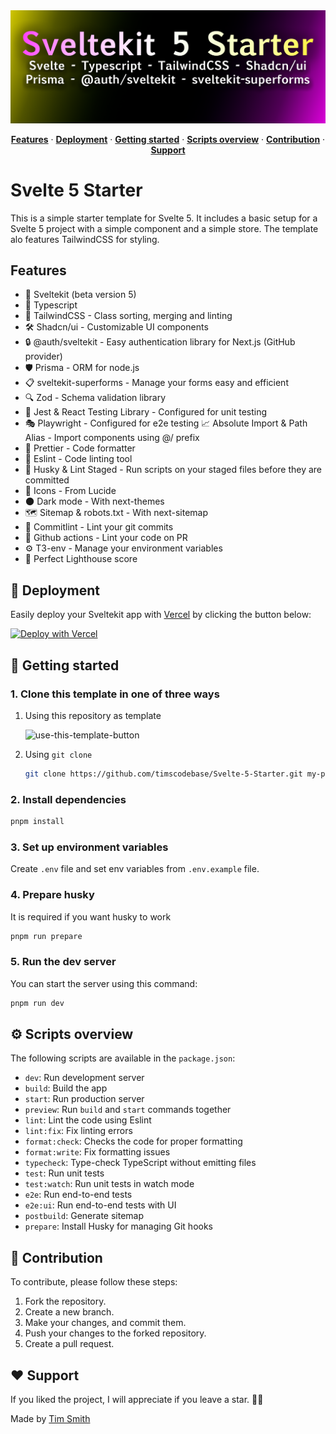 <a href="https://github.com/timscodebase/Svelte-5-Starter/tree/main">
<img src="./static/banner.png" alt="thubnail">
</a>
<p align="center">
  <a href="#-features"><strong>Features</strong></a> ·
  <a href="#-deployment"><strong>Deployment</strong></a> ·
  <a href="#-getting-started"><strong>Getting started</strong></a> ·
  <a href="#%EF%B8%8F-scripts-overview"><strong>Scripts overview</strong></a> ·
  <a href="#-contribution"><strong>Contribution</strong></a> ·
  <a href="#%EF%B8%8F-support"><strong>Support</strong></a>
</p>

# Svelte 5 Starter

This is a simple starter template for Svelte 5. It includes a basic setup for a Svelte 5 project with a simple component and a simple store. The template alo features TailwindCSS for styling.

## Features

- 🚀 Sveltekit (beta version 5)
- 📘 Typescript
- 🎨 TailwindCSS - Class sorting, merging and linting
- 🛠️ Shadcn/ui - Customizable UI components
- 🔒 @auth/sveltekit - Easy authentication library for Next.js (GitHub provider)
- 🛡️ Prisma - ORM for node.js
- 📋 sveltekit-superforms - Manage your forms easy and efficient
- 🔍 Zod - Schema validation library
- 🧪 Jest & React Testing Library - Configured for unit testing
- 🎭 Playwright - Configured for e2e testing
  📈 Absolute Import & Path Alias - Import components using @/ prefix
- 💅 Prettier - Code formatter
- 🧹 Eslint - Code linting tool
- 🐶 Husky & Lint Staged - Run scripts on your staged files before they are committed
- 🔹 Icons - From Lucide
- 🌑 Dark mode - With next-themes
- 🗺️ Sitemap & robots.txt - With next-sitemap
- 📝 Commitlint - Lint your git commits
- 🤖 Github actions - Lint your code on PR
- ⚙️ T3-env - Manage your environment variables
- 💯 Perfect Lighthouse score

## 🚀 Deployment

Easily deploy your Sveltekit app with <a href="https://vercel.com/">Vercel</a> by clicking the button below:

[![Deploy with Vercel](https://vercel.com/button)](https://github.com/timscodebase/Svelte-5-Starter.git)

## 🎯 Getting started

### 1. Clone this template in one of three ways

1. Using this repository as template

   ![use-this-template-button](https://github.com/new?template_name=Svelte-5-Starter&template_owner=timscodebase)

2. Using `git clone`

   ```bash
   git clone https://github.com/timscodebase/Svelte-5-Starter.git my-project-name
   ```

### 2. Install dependencies

```bash
pnpm install
```

### 3. Set up environment variables

Create `.env` file and set env variables from `.env.example` file.

### 4. Prepare husky

It is required if you want husky to work

```bash
pnpm run prepare
```

### 5. Run the dev server

You can start the server using this command:

```bash
pnpm run dev
```

## ⚙️ Scripts overview

The following scripts are available in the `package.json`:

- `dev`: Run development server
- `build`: Build the app
- `start`: Run production server
- `preview`: Run `build` and `start` commands together
- `lint`: Lint the code using Eslint
- `lint:fix`: Fix linting errors
- `format:check`: Checks the code for proper formatting
- `format:write`: Fix formatting issues
- `typecheck`: Type-check TypeScript without emitting files
- `test`: Run unit tests
- `test:watch`: Run unit tests in watch mode
- `e2e`: Run end-to-end tests
- `e2e:ui`: Run end-to-end tests with UI
- `postbuild`: Generate sitemap
- `prepare`: Install Husky for managing Git hooks

## 🤝 Contribution

To contribute, please follow these steps:

1. Fork the repository.
2. Create a new branch.
3. Make your changes, and commit them.
4. Push your changes to the forked repository.
5. Create a pull request.

## ❤️ Support

If you liked the project, I will appreciate if you leave a star. 🌟😊

Made by <a href="https://timsmith.tech">Tim Smith</a>
